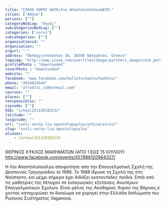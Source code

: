 ```yaml
---
title: "ΣΧΟΛΗ ΧΟΡΟΥ &#39;Λία Αποστολοπούλου&#39;"
cities: ["Αθήνα"]
perioxi: [""]
categoryNoSLug: "Χορός"
subcategoriesNoSLug: [""]
categories: ["xoros"]
subcategories: [""]
organisationid: ""
organisation: ""
orgurl: "-"
address: "Παπαχριστοπούλου 3Α, 30300 Náfpaktos, Greece"
logoimg: "http://www.sisxe.com/userfiles/Image/partners_images/nte_petrilo.jpg"
profilePhoto : "downloaded"
coverPhoto : "downloaded"
website: ""
facebook: "www.facebook.com/balletschoolnafpaktos/"
phone: "2634024544"
email: "afroditi_st@hotmail.com"
courses: ""
places: [""]
rensponsibles: ""
zipcode: [""]
UID: "school251120182232"
latitude: ""
longitude: ""
url: "sxoli-xoroy-lia-apostolopoyloy/athina/xoros/"
slug: "sxoli-xoroy-lia-apostolopoyloy"
aliases:
    - /school251120182232
---
```



ΘΕΡΙΝΟΣ ΚΥΚΛΟΣ ΜΑΘΗΜΑΤΩΝ (ΑΠΟ 1 ΕΩΣ 15 ΙΟΥΛΙΟΥ) http://www.facebook.com/events/457886120964327/

Η Λία Αποστολοπούλου αποφοίτησε απο την Επαγγελματική Σχολή της Δέσποινας Γρηγοριάδου το 1986. Το 1988 ίδρυσε τη Σχολή της στη Ναύπακτο, και μέχρι σήμερα έχει διδάξει εκατοντάδες παιδιά. Επτά από τις μαθητριές της πέτυχαν σε εισαγωγικές εξετάσεις Ανωτέρων Επαγγελματικών Σχολών. Είναι μέλος της Ακαδημίας Χορού της Βάρνας,έ χοντας κατοχυρώσει το δικαίωμα να χορηγεί στην Ελλάδα διπλώματα του Ρώσικου Συστήματος Vaganova.